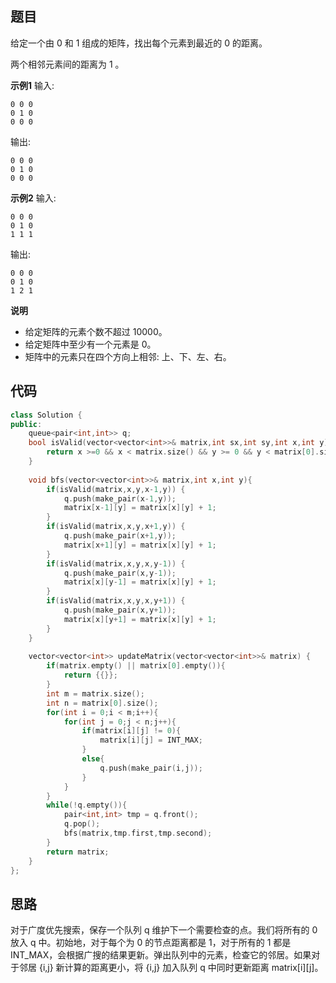 ## 题目
给定一个由 0 和 1 组成的矩阵，找出每个元素到最近的 0 的距离。

两个相邻元素间的距离为 1 。

**示例1**
输入:
```
0 0 0
0 1 0
0 0 0
```
输出:
```  
0 0 0
0 1 0
0 0 0
```

**示例2**
输入:
```
0 0 0
0 1 0
1 1 1
```
输出:
```  
0 0 0
0 1 0
1 2 1
```

**说明**

* 给定矩阵的元素个数不超过 10000。
* 给定矩阵中至少有一个元素是 0。
* 矩阵中的元素只在四个方向上相邻: 上、下、左、右。

## 代码
```C++
class Solution {
public:
    queue<pair<int,int>> q;
    bool isValid(vector<vector<int>>& matrix,int sx,int sy,int x,int y){
        return x >=0 && x < matrix.size() && y >= 0 && y < matrix[0].size() && matrix[sx][sy] < matrix[x][y];
    }
    
    void bfs(vector<vector<int>>& matrix,int x,int y){
        if(isValid(matrix,x,y,x-1,y)) {
            q.push(make_pair(x-1,y));        
            matrix[x-1][y] = matrix[x][y] + 1;
        }
        if(isValid(matrix,x,y,x+1,y)) {
            q.push(make_pair(x+1,y));        
            matrix[x+1][y] = matrix[x][y] + 1;
        }
        if(isValid(matrix,x,y,x,y-1)) {
            q.push(make_pair(x,y-1));        
            matrix[x][y-1] = matrix[x][y] + 1;
        }
        if(isValid(matrix,x,y,x,y+1)) {
            q.push(make_pair(x,y+1));        
            matrix[x][y+1] = matrix[x][y] + 1;
        }
    }
    
    vector<vector<int>> updateMatrix(vector<vector<int>>& matrix) {
        if(matrix.empty() || matrix[0].empty()){
            return {{}};
        }
        int m = matrix.size();
        int n = matrix[0].size();
        for(int i = 0;i < m;i++){
            for(int j = 0;j < n;j++){
                if(matrix[i][j] != 0){
                    matrix[i][j] = INT_MAX;
                }
                else{
                    q.push(make_pair(i,j));
                }
            }
        }
        while(!q.empty()){
            pair<int,int> tmp = q.front();
            q.pop();
            bfs(matrix,tmp.first,tmp.second);
        }
        return matrix;
    }
};
```
## 思路

对于广度优先搜索，保存一个队列 q 维护下一个需要检查的点。我们将所有的 0 放入 q 中。初始地，对于每个为 0 的节点距离都是 1，对于所有的 1 都是 INT_MAX，会根据广搜的结果更新。弹出队列中的元素，检查它的邻居。如果对于邻居 {i,j} 新计算的距离更小，将 {i,j} 加入队列 q 中同时更新距离 matrix[i][j]。
